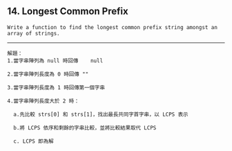 ## 14\. Longest Common Prefix

    Write a function to find the longest common prefix string amongst an array of strings.
    
-------------------------------------------------------------------------------------------

    解題：
    1.當字串陣列為 null 時回傳    null
    
    2.當字串陣列長度為 0 時回傳 ""
    
    3.當字串陣列長度為 1 時回傳第一個字串
    
    4.當字串陣列長度大於 2 時：
      
      a.先比較 strs[0] 和 strs[1]，找出最長共同字首字串，以 LCPS 表示
      
      b.將 LCPS 依序和剩餘的字串比較，並將比較結果取代 LCPS
      
      c. LCPS 即為解
      
        
    
